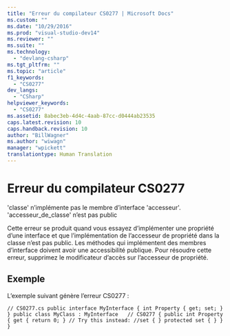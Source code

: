 ```yaml
---
title: "Erreur du compilateur CS0277 | Microsoft Docs"
ms.custom: ""
ms.date: "10/29/2016"
ms.prod: "visual-studio-dev14"
ms.reviewer: ""
ms.suite: ""
ms.technology: 
  - "devlang-csharp"
ms.tgt_pltfrm: ""
ms.topic: "article"
f1_keywords: 
  - "CS0277"
dev_langs: 
  - "CSharp"
helpviewer_keywords: 
  - "CS0277"
ms.assetid: 8abec3eb-4d4c-4aab-87cc-d0444ab23535
caps.latest.revision: 10
caps.handback.revision: 10
author: "BillWagner"
ms.author: "wiwagn"
manager: "wpickett"
translationtype: Human Translation
---
```

# Erreur du compilateur CS0277
'classe' n’implémente pas le membre d’interface 'accesseur'. 'accesseur\_de\_classe' n’est pas public  
  
 Cette erreur se produit quand vous essayez d’implémenter une propriété d’une interface et que l’implémentation de l’accesseur de propriété dans la classe n’est pas public. Les méthodes qui implémentent des membres d’interface doivent avoir une accessibilité publique. Pour résoudre cette erreur, supprimez le modificateur d’accès sur l’accesseur de propriété.  
  
## Exemple  
 L’exemple suivant génère l’erreur CS0277 :  
  
```  
// CS0277.cs public interface MyInterface { int Property { get; set; } } public class MyClass : MyInterface   // CS0277 { public int Property { get { return 0; } // Try this instead: //set { } protected set { } } }  
```
